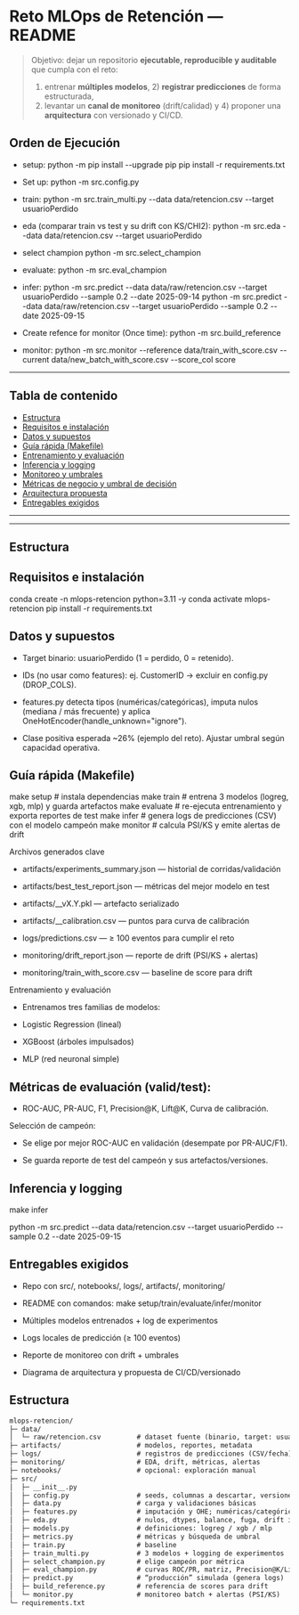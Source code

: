 # Reto MLOps de Retención — README

> Objetivo: dejar un repositorio **ejecutable, reproducible y auditable** que cumpla con el reto:
> 1) entrenar **múltiples modelos**, 2) **registrar predicciones** de forma estructurada,
> 3) levantar un **canal de monitoreo** (drift/calidad) y 4) proponer una **arquitectura** con versionado y CI/CD.


## Orden de Ejecución

* setup:
	python -m pip install --upgrade pip
	pip install -r requirements.txt

* Set up:
  	python -m src.config.py

* train:
	python -m src.train_multi.py --data data/retencion.csv --target usuarioPerdido

* eda (comparar train vs test y su drift con KS/CHI2):
  	python -m src.eda --data data/retencion.csv --target usuarioPerdido

* select champion
  	python -m src.select_champion

* evaluate:
	python -m src.eval_champion

* infer:
	python -m src.predict --data data/raw/retencion.csv --target usuarioPerdido --sample 0.2 --date 2025-09-14
	python -m src.predict --data data/raw/retencion.csv --target usuarioPerdido --sample 0.2 --date 2025-09-15

* Create refence for monitor (Once time):
  	python -m src.build_reference

* monitor:
	python -m src.monitor --reference data/train_with_score.csv --current data/new_batch_with_score.csv --score_col score


---

## Tabla de contenido
- [Estructura](#estructura)
- [Requisitos e instalación](#requisitos-e-instalación)
- [Datos y supuestos](#datos-y-supuestos)
- [Guía rápida (Makefile)](#guía-rápida-makefile)
- [Entrenamiento y evaluación](#entrenamiento-y-evaluación)
- [Inferencia y logging](#inferencia-y-logging)
- [Monitoreo y umbrales](#monitoreo-y-umbrales)
- [Métricas de negocio y umbral de decisión](#métricas-de-negocio-y-umbral-de-decisión)
- [Arquitectura propuesta](#arquitectura-propuesta)
- [Entregables exigidos](#entregables-exigidos)

---

---
## Estructura
## Requisitos e instalación

conda create -n mlops-retencion python=3.11 -y
conda activate mlops-retencion
pip install -r requirements.txt


## Datos y supuestos

* Target binario: usuarioPerdido (1 = perdido, 0 = retenido).

* IDs (no usar como features): ej. CustomerID → excluir en config.py (DROP_COLS).

* features.py detecta tipos (numéricas/categóricas), imputa nulos (mediana / más frecuente) y aplica OneHotEncoder(handle_unknown="ignore").

* Clase positiva esperada ~26% (ejemplo del reto). Ajustar umbral según capacidad operativa.


## Guía rápida (Makefile)

make setup        # instala dependencias
make train        # entrena 3 modelos (logreg, xgb, mlp) y guarda artefactos
make evaluate     # re-ejecuta entrenamiento y exporta reportes de test
make infer        # genera logs de predicciones (CSV) con el modelo campeón
make monitor      # calcula PSI/KS y emite alertas de drift


Archivos generados clave

* artifacts/experiments_summary.json — historial de corridas/validación

* artifacts/best_test_report.json — métricas del mejor modelo en test

* artifacts/<modelo>__vX.Y.pkl — artefacto serializado

* artifacts/<modelo>__calibration.csv — puntos para curva de calibración

* logs/predictions.csv — ≥ 100 eventos para cumplir el reto

* monitoring/drift_report.json — reporte de drift (PSI/KS + alertas)

* monitoring/train_with_score.csv — baseline de score para drift



Entrenamiento y evaluación

* Entrenamos tres familias de modelos:

* Logistic Regression (lineal)

* XGBoost (árboles impulsados)

* MLP (red neuronal simple)

## Métricas de evaluación (valid/test):

* ROC-AUC, PR-AUC, F1, Precision@K, Lift@K, Curva de calibración.

Selección de campeón:

* Se elige por mejor ROC-AUC en validación (desempate por PR-AUC/F1).

* Se guarda reporte de test del campeón y sus artefactos/versiones.


## Inferencia y logging

make infer

python -m src.predict --data data/retencion.csv --target usuarioPerdido --sample 0.2 --date 2025-09-15



## Entregables exigidos

* Repo con src/, notebooks/, logs/, artifacts/, monitoring/

* README con comandos: make setup/train/evaluate/infer/monitor

* Múltiples modelos entrenados + log de experimentos

* Logs locales de predicción (≥ 100 eventos)

* Reporte de monitoreo con drift + umbrales

* Diagrama de arquitectura y propuesta de CI/CD/versionado


## Estructura
```txt
mlops-retencion/
├─ data/
│  └─ raw/retencion.csv         # dataset fuente (binario, target: usuarioPerdido)
├─ artifacts/                   # modelos, reportes, metadata
├─ logs/                        # registros de predicciones (CSV/fecha)
├─ monitoring/                  # EDA, drift, métricas, alertas
├─ notebooks/                   # opcional: exploración manual
├─ src/
│  ├─ __init__.py
│  ├─ config.py                 # seeds, columnas a descartar, versiones
│  ├─ data.py                   # carga y validaciones básicas
│  ├─ features.py               # imputación y OHE; numéricas/categóricas
│  ├─ eda.py                    # nulos, dtypes, balance, fuga, drift inicial
│  ├─ models.py                 # definiciones: logreg / xgb / mlp
│  ├─ metrics.py                # métricas y búsqueda de umbral
│  ├─ train.py                  # baseline
│  ├─ train_multi.py            # 3 modelos + logging de experimentos
│  ├─ select_champion.py        # elige campeón por métrica
│  ├─ eval_champion.py          # curvas ROC/PR, matriz, Precision@K/Lift
│  ├─ predict.py                # “producción” simulada (genera logs)
│  ├─ build_reference.py        # referencia de scores para drift
│  └─ monitor.py                # monitoreo batch + alertas (PSI/KS)
└─ requirements.txt
